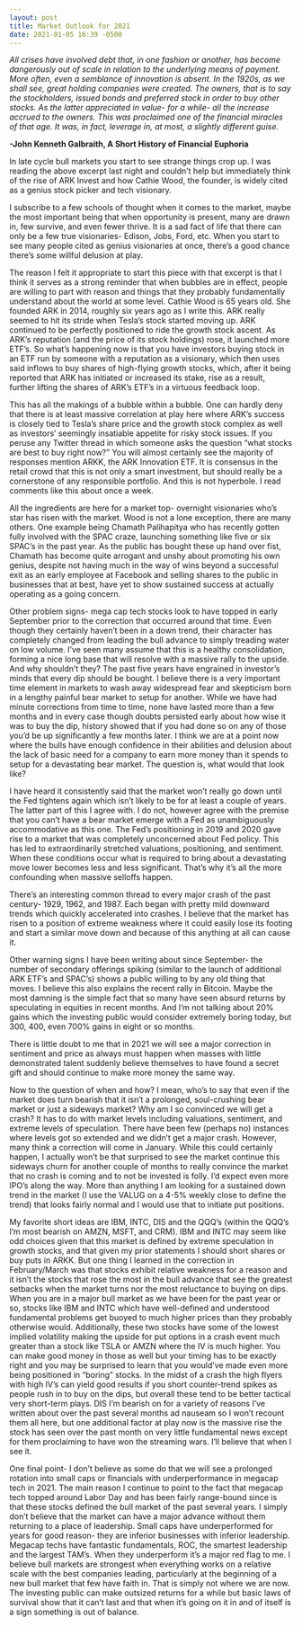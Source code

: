 ```yaml
---
layout: post
title: Market Outlook for 2021
date: 2021-01-05 16:39 -0500
---
```


<i>All crises have involved debt that, in one fashion or another, has become dangerously out of scale in relation to the underlying means of payment. More often, even a semblance of innovation is absent. In the 1920s, as we shall see, great holding companies were created. The owners, that is to say the stockholders, issued bonds and preferred stock in order to buy other stocks. As the latter appreciated in value- for a while- all the increase accrued to the owners. This was proclaimed one of the financial miracles of that age. It was, in fact, leverage in, at most, a slightly different guise.</i>

<b>-John Kenneth Galbraith, A Short History of Financial Euphoria</b>

In late cycle bull markets you start to see strange things crop up. I was reading the above excerpt last night and couldn’t help but immediately think of the rise of ARK Invest and how Cathie Wood, the founder, is widely cited as a genius stock picker and tech visionary.

I subscribe to a few schools of thought when it comes to the market, maybe the most important being that when opportunity is present, many are drawn in, few survive, and even fewer thrive. It is a sad fact of life that there can only be a few true visionaries- Edison, Jobs, Ford, etc. When you start to see many people cited as genius visionaries at once, there’s a good chance there’s some willful delusion at play.

The reason I felt it appropriate to start this piece with that excerpt is that I think it serves as a strong reminder that when bubbles are in effect, people are willing to part with reason and things that they probably fundamentally understand about the world at some level. Cathie Wood is 65 years old. She founded ARK in 2014, roughly six years ago as I write this. ARK really seemed to hit its stride when Tesla’s stock started moving up. ARK continued to be perfectly positioned to ride the growth stock ascent. As ARK’s reputation (and the price of its stock holdings) rose, it launched more ETF’s. So what’s happening now is that you have investors buying stock in an ETF run by someone with a reputation as a visionary, which then uses said inflows to buy shares of high-flying growth stocks, which, after it being reported that ARK has initiated or increased its stake, rise as a result, further lifting the shares of ARK’s ETF’s in a virtuous feedback loop.

This has all the makings of a bubble within a bubble. One can hardly deny that there is at least massive correlation at play here where ARK’s success is closely tied to Tesla’s share price and the growth stock complex as well as investors’ seemingly insatiable appetite for risky stock issues. If you peruse any Twitter thread in which someone asks the question “what stocks are best to buy right now?” You will almost certainly see the majority of responses mention ARKK, the ARK Innovation ETF. It is consensus in the retail crowd that this is not only a smart investment, but should really be a cornerstone of any responsible portfolio. And this is not hyperbole. I read comments like this about once a week.

All the ingredients are here for a market top- overnight visionaries who’s star has risen with the market. Wood is not a lone exception, there are many others. One example being Chamath Palihapitya who has recently gotten fully involved with the SPAC craze, launching something like five or six SPAC’s in the past year. As the public has bought these up hand over fist, Chamath has become quite arrogant and unshy about promoting his own genius, despite not having much in the way of wins beyond a successful exit as an early employee at Facebook and selling shares to the public in businesses that at best, have yet to show sustained success at actually operating as a going concern.

Other problem signs- mega cap tech stocks look to have topped in early September prior to the correction that occurred around that time. Even though they certainly haven’t been in a down trend, their character has completely changed from leading the bull advance to simply treading water on low volume. I’ve seen many assume that this is a healthy consolidation, forming a nice long base that will resolve with a massive rally to the upside. And why shouldn’t they? The past five years have engrained in investor’s minds that every dip should be bought. I believe there is a very important time element in markets to wash away widespread fear and skepticism born in a lengthy painful bear market to setup for another. While we have had minute corrections from time to time, none have lasted more than a few months and in every case though doubts persisted early about how wise it was to buy the dip, history showed that if you had done so on any of those you’d be up significantly a few months later. I think we are at a point now where the bulls have enough confidence in their abilities and delusion about the lack of basic need for a company to earn more money than it spends to setup for a devastating bear market. The question is, what would that look like?

I have heard it consistently said that the market won’t really go down until the Fed tightens again which isn’t likely to be for at least a couple of years. The latter part of this I agree with. I do not, however agree with the premise that you can’t have a bear market emerge with a Fed as unambiguously accommodative as this one. The Fed’s positioning in 2019 and 2020 gave rise to a market that was completely unconcerned about Fed policy. This has led to extraordinarily stretched valuations, positioning, and sentiment. When these conditions occur what is required to bring about a devastating move lower becomes less and less significant. That’s why it’s all the more confounding when massive selloffs happen.

There’s an interesting common thread to every major crash of the past century- 1929, 1962, and 1987. Each began with pretty mild downward trends which quickly accelerated into crashes. I believe that the market has risen to a position of extreme weakness where it could easily lose its footing and start a similar move down and because of this anything at all can cause it.

Other warning signs I have been writing about since September- the number of secondary offerings spiking (similar to the launch of additional ARK ETF’s and SPAC’s) shows a public willing to by any old thing that moves. I believe this also explains the recent rally in Bitcoin. Maybe the most damning is the simple fact that so many have seen absurd returns by speculating in equities in recent months. And I’m not talking about 20% gains which the investing public would consider extremely boring today, but 300, 400, even 700% gains in eight or so months.

There is little doubt to me that in 2021 we will see a major correction in sentiment and price as always must happen when masses with little demonstrated talent suddenly believe themselves to have found a secret gift and should continue to make more money the same way.

Now to the question of when and how? I mean, who’s to say that even if the market does turn bearish that it isn’t a prolonged, soul-crushing bear market or just a sideways market? Why am I so convinced we will get a crash? It has to do with market levels including valuations, sentiment, and extreme levels of speculation. There have been few (perhaps no) instances where levels got so extended and we didn’t get a major crash. However, many think a correction will come in January. While this could certainly happen, I actually won’t be that surprised to see the market continue this sideways churn for another couple of months to really convince the market that no crash is coming and to not be invested is folly. I’d expect even more IPO’s along the way. More than anything I am looking for a sustained down trend in the market (I use the VALUG on a 4-5% weekly close to define the trend) that looks fairly normal and I would use that to initiate put positions.

My favorite short ideas are IBM, INTC, DIS and the QQQ’s (within the QQQ’s I’m most bearish on AMZN, MSFT, and CRM). IBM and INTC may seem like odd choices given that this market is defined by extreme speculation in growth stocks, and that given my prior statements I should short shares or buy puts in ARKK. But one thing I learned in the correction in February/March was that stocks exhibit relative weakness for a reason and it isn’t the stocks that rose the most in the bull advance that see the greatest setbacks when the market turns nor the most reluctance to buying on dips. When you are in a major bull market as we have been for the past year or so, stocks like IBM and INTC which have well-defined and understood fundamental problems get buoyed to much higher prices than they probably otherwise would. Additionally, these two stocks have some of the lowest implied volatility making the upside for put options in a crash event much greater than a stock like TSLA or AMZN where the IV is much higher. You can make good money in those as well but your timing has to be exactly right and you may be surprised to learn that you would’ve made even more being positioned in “boring” stocks. In the midst of a crash the high flyers with high IV’s can yield good results if you short counter-trend spikes as people rush in to buy on the dips, but overall these tend to be better tactical very short-term plays. DIS I’m bearish on for a variety of reasons I’ve written about over the past several months ad nauseam so I won’t recount them all here, but one additional factor at play now is the massive rise the stock has seen over the past month on very little fundamental news except for them proclaiming to have won the streaming wars. I’ll believe that when I see it.

One final point- I don’t believe as some do that we will see a prolonged rotation into small caps or financials with underperformance in megacap tech in 2021. The main reason I continue to point to the fact that megacap tech topped around Labor Day and has been fairly range-bound since is that these stocks defined the bull market of the past several years. I simply don’t believe that the market can have a major advance without them returning to a place of leadership. Small caps have underperformed for years for good reason- they are inferior businesses with inferior leadership. Megacap techs have fantastic fundamentals, ROC, the smartest leadership and the largest TAM’s. When they underperform it’s a major red flag to me. I believe bull markets are strongest when everything works on a relative scale with the best companies leading, particularly at the beginning of a new bull market that few have faith in. That is simply not where we are now. The investing public can make outsized returns for a while but basic laws of survival show that it can’t last and that when it’s going on it in and of itself is a sign something is out of balance.
